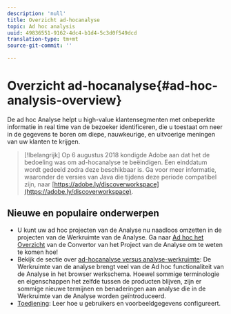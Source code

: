 ```yaml
---
description: 'null'
title: Overzicht ad-hocanalyse
topic: Ad hoc analysis
uuid: 49836551-9162-4dc4-b1d4-5c3d0f549dcd
translation-type: tm+mt
source-git-commit: ''

---
```



# Overzicht ad-hocanalyse{#ad-hoc-analysis-overview}

De ad hoc Analyse helpt u high-value klantensegmenten met onbeperkte informatie in real time van de bezoeker identificeren, die u toestaat om neer in de gegevens te boren om diepe, nauwkeurige, en uitvoerige meningen van uw klanten te krijgen.

>[!Ibelangrijk]
>Op 6 augustus 2018 kondigde Adobe aan dat het de bedoeling was om ad-hocanalyse te beëindigen. Een einddatum wordt gedeeld zodra deze beschikbaar is. Ga voor meer informatie, waaronder de versies van Java die tijdens deze periode compatibel zijn, naar [https://adobe.ly/discoverworkspace](https://adobe.ly/discoverworkspace).

## Nieuwe en populaire onderwerpen

* U kunt uw ad hoc projecten van de Analyse nu naadloos omzetten in de projecten van de Werkruimte van de Analyse. Ga naar [Ad hoc het Overzicht](/help/analyze/ad-hoc-analysis/c-aha-project-converter/aha2aw-overview.md) van de Convertor van het Project van de Analyse om te weten te komen hoe!
* Bekijk de sectie over [ad-hocanalyse versus analyse-werkruimte](/help/analyze/analysis-workspace/adhocanalysis-vs-analysisworkspace.md): De Werkruimte van de analyse brengt veel van de Ad hoc functionaliteit van de Analyse in het browser werkschema. Hoewel sommige terminologie en eigenschappen het zelfde tussen de producten blijven, zijn er sommige nieuwe termijnen en benaderingen aan analyse die in de Werkruimte van de Analyse worden geïntroduceerd.
* [Toediening](/help/analyze/ad-hoc-analysis/c-administration.md): Leer hoe u gebruikers en voorbeeldgegevens configureert.
